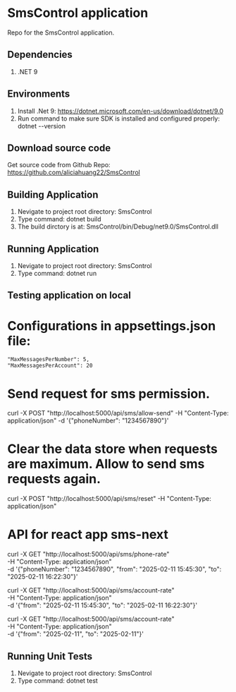 # SmsControl application
Repo for the SmsControl application.

## Dependencies
1. .NET 9 

## Environments
1. Install .Net 9: https://dotnet.microsoft.com/en-us/download/dotnet/9.0
2. Run command to make sure SDK is installed and configured properly: dotnet --version

## Download source code
Get source code from Github Repo: https://github.com/aliciahuang22/SmsControl

## Building Application
1. Nevigate to project root directory: SmsControl
2. Type command: dotnet build
3. The build dirctory is at: SmsControl/bin/Debug/net9.0/SmsControl.dll

## Running Application
1. Nevigate to project root directory: SmsControl
2. Type command: dotnet run

## Testing application on local
# Configurations in appsettings.json file:
    "MaxMessagesPerNumber": 5,
    "MaxMessagesPerAccount": 20

# Send request for sms permission. 
curl -X POST "http://localhost:5000/api/sms/allow-send" -H "Content-Type: application/json" -d '{"phoneNumber": "1234567890"}'

# Clear the data store when requests are maximum. Allow to send sms requests again.
curl -X POST "http://localhost:5000/api/sms/reset" -H "Content-Type: application/json"

# API for react app sms-next
curl -X GET "http://localhost:5000/api/sms/phone-rate" \
-H "Content-Type: application/json" \
-d '{"phoneNumber": "1234567890", "from": "2025-02-11 15:45:30", "to": "2025-02-11 16:22:30"}'

curl -X GET "http://localhost:5000/api/sms/account-rate" \
-H "Content-Type: application/json" \
-d '{"from": "2025-02-11 15:45:30", "to": "2025-02-11 16:22:30"}'

curl -X GET "http://localhost:5000/api/sms/account-rate" \
-H "Content-Type: application/json" \
-d '{"from": "2025-02-11", "to": "2025-02-11"}'
 
## Running Unit Tests
1. Nevigate to project root directory: SmsControl
2. Type command: dotnet test